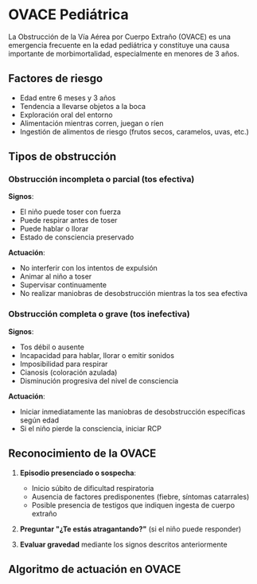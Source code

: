 # OVACE Pediátrica

La Obstrucción de la Vía Aérea por Cuerpo Extraño (OVACE) es una emergencia frecuente en la edad pediátrica y constituye una causa importante de morbimortalidad, especialmente en menores de 3 años.

## Factores de riesgo

- Edad entre 6 meses y 3 años
- Tendencia a llevarse objetos a la boca
- Exploración oral del entorno
- Alimentación mientras corren, juegan o ríen
- Ingestión de alimentos de riesgo (frutos secos, caramelos, uvas, etc.)

## Tipos de obstrucción

### Obstrucción incompleta o parcial (tos efectiva)

**Signos**:
- El niño puede toser con fuerza
- Puede respirar antes de toser
- Puede hablar o llorar
- Estado de consciencia preservado

**Actuación**:
- No interferir con los intentos de expulsión
- Animar al niño a toser
- Supervisar continuamente 
- No realizar maniobras de desobstrucción mientras la tos sea efectiva

### Obstrucción completa o grave (tos inefectiva)

**Signos**:
- Tos débil o ausente
- Incapacidad para hablar, llorar o emitir sonidos
- Imposibilidad para respirar
- Cianosis (coloración azulada)
- Disminución progresiva del nivel de consciencia

**Actuación**:
- Iniciar inmediatamente las maniobras de desobstrucción específicas según edad
- Si el niño pierde la consciencia, iniciar RCP

## Reconocimiento de la OVACE

1. **Episodio presenciado o sospecha**:
   - Inicio súbito de dificultad respiratoria
   - Ausencia de factores predisponentes (fiebre, síntomas catarrales)
   - Posible presencia de testigos que indiquen ingesta de cuerpo extraño

2. **Preguntar "¿Te estás atragantando?"** (si el niño puede responder)

3. **Evaluar gravedad** mediante los signos descritos anteriormente

## Algoritmo de actuación en OVACE
